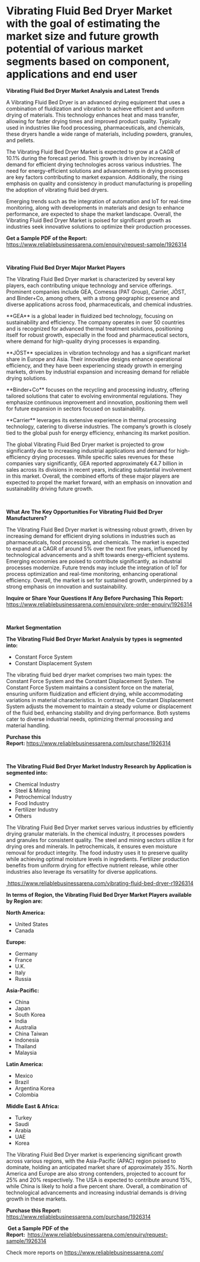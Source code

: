 <p><h1>Vibrating Fluid Bed Dryer Market with the goal of estimating the market size and future growth potential of various market segments based on component, applications and end user</h1></p><p><strong>Vibrating Fluid Bed Dryer Market Analysis and Latest Trends</strong></p>
<p><p>A Vibrating Fluid Bed Dryer is an advanced drying equipment that uses a combination of fluidization and vibration to achieve efficient and uniform drying of materials. This technology enhances heat and mass transfer, allowing for faster drying times and improved product quality. Typically used in industries like food processing, pharmaceuticals, and chemicals, these dryers handle a wide range of materials, including powders, granules, and pellets.</p><p>The Vibrating Fluid Bed Dryer Market is expected to grow at a CAGR of 10.1% during the forecast period. This growth is driven by increasing demand for efficient drying technologies across various industries. The need for energy-efficient solutions and advancements in drying processes are key factors contributing to market expansion. Additionally, the rising emphasis on quality and consistency in product manufacturing is propelling the adoption of vibrating fluid bed dryers. </p><p>Emerging trends such as the integration of automation and IoT for real-time monitoring, along with developments in materials and design to enhance performance, are expected to shape the market landscape. Overall, the Vibrating Fluid Bed Dryer Market is poised for significant growth as industries seek innovative solutions to optimize their production processes.</p></p>
<p><strong>Get a Sample PDF of the Report:&nbsp;</strong> <a href="https://www.reliablebusinessarena.com/enquiry/request-sample/1926314?utm_campaign=1912&utm_medium=2&utm_source=Github&utm_content=ia&utm_term=15012025&utm_id=vibrating-fluid-bed-dryer">https://www.reliablebusinessarena.com/enquiry/request-sample/1926314</a></p>
<p>&nbsp;</p>
<p><strong>Vibrating Fluid Bed Dryer Major Market Players</strong></p>
<p><p>The Vibrating Fluid Bed Dryer market is characterized by several key players, each contributing unique technology and service offerings. Prominent companies include GEA, Comessa (PAT Group), Carrier, JÖST, and Binder+Co, among others, with a strong geographic presence and diverse applications across food, pharmaceuticals, and chemical industries.</p><p>**GEA** is a global leader in fluidized bed technology, focusing on sustainability and efficiency. The company operates in over 50 countries and is recognized for advanced thermal treatment solutions, positioning itself for robust growth, especially in the food and pharmaceutical sectors, where demand for high-quality drying processes is expanding.</p><p>**JÖST** specializes in vibration technology and has a significant market share in Europe and Asia. Their innovative designs enhance operational efficiency, and they have been experiencing steady growth in emerging markets, driven by industrial expansion and increasing demand for reliable drying solutions.</p><p>**Binder+Co** focuses on the recycling and processing industry, offering tailored solutions that cater to evolving environmental regulations. They emphasize continuous improvement and innovation, positioning them well for future expansion in sectors focused on sustainability.</p><p>**Carrier** leverages its extensive experience in thermal processing technology, catering to diverse industries. The company’s growth is closely tied to the global push for energy efficiency, enhancing its market position.</p><p>The global Vibrating Fluid Bed Dryer market is projected to grow significantly due to increasing industrial applications and demand for high-efficiency drying processes. While specific sales revenues for these companies vary significantly, GEA reported approximately €4.7 billion in sales across its divisions in recent years, indicating substantial involvement in this market. Overall, the combined efforts of these major players are expected to propel the market forward, with an emphasis on innovation and sustainability driving future growth.</p></p>
<p>&nbsp;</p>
<p><strong>What Are The Key Opportunities For Vibrating Fluid Bed Dryer Manufacturers?</strong></p>
<p><p>The Vibrating Fluid Bed Dryer market is witnessing robust growth, driven by increasing demand for efficient drying solutions in industries such as pharmaceuticals, food processing, and chemicals. The market is expected to expand at a CAGR of around 5% over the next five years, influenced by technological advancements and a shift towards energy-efficient systems. Emerging economies are poised to contribute significantly, as industrial processes modernize. Future trends may include the integration of IoT for process optimization and real-time monitoring, enhancing operational efficiency. Overall, the market is set for sustained growth, underpinned by a strong emphasis on innovation and sustainability.</p></p>
<p><strong>Inquire or Share Your Questions If Any Before Purchasing This Report:</strong> <a href="https://www.reliablebusinessarena.com/enquiry/pre-order-enquiry/1926314?utm_campaign=1912&utm_medium=2&utm_source=Github&utm_content=ia&utm_term=15012025&utm_id=vibrating-fluid-bed-dryer">https://www.reliablebusinessarena.com/enquiry/pre-order-enquiry/1926314</a></p>
<p>&nbsp;</p>
<p><strong>Market Segmentation</strong></p>
<p><strong>The Vibrating Fluid Bed Dryer Market Analysis by types is segmented into:</strong></p>
<p><ul><li>Constant Force System</li><li>Constant Displacement System</li></ul></p>
<p><p>The vibrating fluid bed dryer market comprises two main types: the Constant Force System and the Constant Displacement System. The Constant Force System maintains a consistent force on the material, ensuring uniform fluidization and efficient drying, while accommodating variations in material characteristics. In contrast, the Constant Displacement System adjusts the movement to maintain a steady volume or displacement of the fluid bed, enhancing stability and drying performance. Both systems cater to diverse industrial needs, optimizing thermal processing and material handling.</p></p>
<p><strong>Purchase this Report:&nbsp;</strong><a href="https://www.reliablebusinessarena.com/purchase/1926314?utm_campaign=1912&utm_medium=2&utm_source=Github&utm_content=ia&utm_term=15012025&utm_id=vibrating-fluid-bed-dryer">https://www.reliablebusinessarena.com/purchase/1926314</a></p>
<p>&nbsp;</p>
<p><strong>The Vibrating Fluid Bed Dryer Market Industry Research by Application is segmented into:</strong></p>
<p><ul><li>Chemical Industry</li><li>Steel & Mining</li><li>Petrochemical Industry</li><li>Food Industry</li><li>Fertilizer Industry</li><li>Others</li></ul></p>
<p><p>The Vibrating Fluid Bed Dryer market serves various industries by efficiently drying granular materials. In the chemical industry, it processes powders and granules for consistent quality. The steel and mining sectors utilize it for drying ores and minerals. In petrochemicals, it ensures even moisture removal for product integrity. The food industry uses it to preserve quality while achieving optimal moisture levels in ingredients. Fertilizer production benefits from uniform drying for effective nutrient release, while other industries also leverage its versatility for diverse applications.</p></p>
<p><a href="https://www.reliablebusinessarena.com/vibrating-fluid-bed-dryer-r1926314?utm_campaign=1912&utm_medium=2&utm_source=Github&utm_content=ia&utm_term=15012025&utm_id=vibrating-fluid-bed-dryer">&nbsp;https://www.reliablebusinessarena.com/vibrating-fluid-bed-dryer-r1926314</a></p>
<p><strong>In terms of Region, the Vibrating Fluid Bed Dryer Market Players available by Region are:</strong></p>
<p>
    <p> <strong> North America: </strong>
        <ul>
            <li>United States</li>
            <li>Canada</li>
        </ul>
        </p> 
    <p> <strong> Europe: </strong>
        <ul>
            <li>Germany</li>
            <li>France</li>
            <li>U.K.</li>
            <li>Italy</li>
            <li>Russia</li>
        </ul>
        </p> 
    <p> <strong> Asia-Pacific: </strong>
        <ul>
            <li>China</li>
            <li>Japan</li>
            <li>South Korea</li>
            <li>India</li>
            <li>Australia</li>
            <li>China Taiwan</li>
            <li>Indonesia</li>
            <li>Thailand</li>
            <li>Malaysia</li>
        </ul>
        </p> 
    <p> <strong> Latin America: </strong>
        <ul>
            <li>Mexico</li>
            <li>Brazil</li>
            <li>Argentina Korea</li>
            <li>Colombia</li>
        </ul>
        </p> 
    <p> <strong> Middle East & Africa: </strong>
        <ul>
            <li>Turkey</li>
            <li>Saudi</li>
            <li>Arabia</li>
            <li>UAE</li>
            <li>Korea</li>
        </ul>
    </p>
    </p>
<p><p>The Vibrating Fluid Bed Dryer market is experiencing significant growth across various regions, with the Asia-Pacific (APAC) region poised to dominate, holding an anticipated market share of approximately 35%. North America and Europe are also strong contenders, projected to account for 25% and 20% respectively. The USA is expected to contribute around 15%, while China is likely to hold a five percent share. Overall, a combination of technological advancements and increasing industrial demands is driving growth in these markets.</p></p>
<p><strong>Purchase this Report: </strong><a href="https://www.reliablebusinessarena.com/purchase/1926314?utm_campaign=1912&utm_medium=2&utm_source=Github&utm_content=ia&utm_term=15012025&utm_id=vibrating-fluid-bed-dryer">https://www.reliablebusinessarena.com/purchase/1926314</a></p>
<p>&nbsp;<strong>Get a Sample PDF of the Report:&nbsp;&nbsp;</strong><a href="https://www.reliablebusinessarena.com/enquiry/request-sample/1926314?utm_campaign=1912&utm_medium=2&utm_source=Github&utm_content=ia&utm_term=15012025&utm_id=vibrating-fluid-bed-dryer">https://www.reliablebusinessarena.com/enquiry/request-sample/1926314</a></p>
<p><strong></strong></p>
<p>Check more reports on <a href="https://www.reliablebusinessarena.com/?utm_campaign=1912&utm_medium=2&utm_source=Github&utm_content=ia&utm_term=15012025&utm_id=vibrating-fluid-bed-dryer">https://www.reliablebusinessarena.com/</a></p>